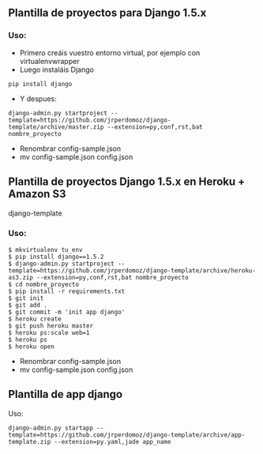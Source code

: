 ## Plantilla de proyectos para Django 1.5.x

### Uso:

* Primero creáis vuestro entorno virtual, por ejemplo con virtualenvwrapper
* Luego instaláis Django

```shell
pip install django
```

* Y despues:

```shell
django-admin.py startproject --template=https://github.com/jrperdomoz/django-template/archive/master.zip --extension=py,conf,rst,bat nombre_proyecto
```

- Renombrar config-sample.json
- mv config-sample.json config.json


## Plantilla de proyectos Django 1.5.x en Heroku + Amazon S3

django-template

### Uso:

```shell
$ mkvirtualenv tu_env
$ pip install django==1.5.2
$ django-admin.py startproject --template=https://github.com/jrperdomoz/django-template/archive/heroku-as3.zip --extension=py,conf,rst,bat nombre_proyecto
$ cd nombre_proyecto
$ pip install -r requirements.txt
$ git init
$ git add .
$ git commit -m 'init app django'
$ heroku create
$ git push heroku master
$ heroku ps:scale web=1
$ heroku ps
$ heroku open
```

- Renombrar config-sample.json
- mv config-sample.json config.json


## Plantilla de app django

Uso:

```shell
django-admin.py startapp --template=https://github.com/jrperdomoz/django-template/archive/app-template.zip --extension=py.yaml,jade app_name
```